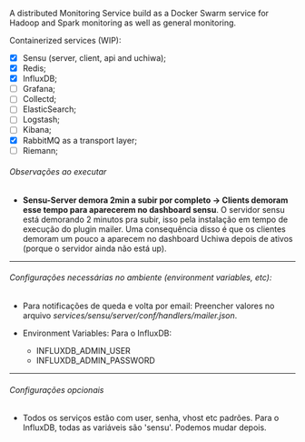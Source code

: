 A distributed Monitoring Service build as a Docker Swarm service for Hadoop and Spark monitoring as well as general monitoring.

Containerized services (WIP):

- [x] Sensu (server, client, api and uchiwa);
- [x] Redis;
- [x] InfluxDB;
- [ ] Grafana;
- [ ] Collectd;
- [ ] ElasticSearch;
- [ ] Logstash;
- [ ] Kibana;
- [x] RabbitMQ as a transport layer;
- [ ] Riemann;

###### Observações ao executar

* **Sensu-Server demora 2min a subir por completo -> Clients demoram esse tempo para aparecerem no dashboard sensu**. O servidor sensu está demorando 2 minutos pra subir, isso pela instalação em tempo de execução do plugin mailer. Uma consequência disso é que os clientes demoram um pouco a aparecem no dashboard Uchiwa depois de ativos (porque o servidor ainda não está up).

---

###### Configurações necessárias no ambiente (environment variables, etc):

* Para notificações de queda e volta por email:
    Preencher valores no arquivo _services/sensu/server/conf/handlers/mailer.json_.
  
* Environment Variables:
  Para o InfluxDB:
  * INFLUXDB_ADMIN_USER
  * INFLUXDB_ADMIN_PASSWORD

---

###### Configurações opcionais

* Todos os serviços estão com user, senha, vhost etc padrões. Para o InfluxDB, todas as variáveis são 'sensu'. Podemos mudar depois.
